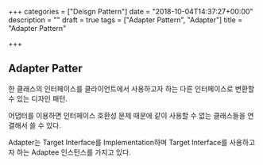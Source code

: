 +++
categories = ["Deisgn Pattern"]
date = "2018-10-04T14:37:27+00:00"
description = ""
draft = true
tags = ["Adapter Pattern", "Adapter"]
title = "Adapter Pattern"

+++
## Adapter Patter

한 클래스의 인터페이스를 클라이언트에서 사용하고자 하는 다른 인터페이스로 변환할 수 있는 디자인 패턴.

어댑터를 이용하면 인터페이스 호환성 문제 때문에 같이 사용할 수 없는 클래스들을 연결해서 쓸 수 있다.

Adapter는 Target Interface를 Implementation하며 Target Interface를 사용하고자 하는 Adaptee 인스턴스를 가지고 있다.